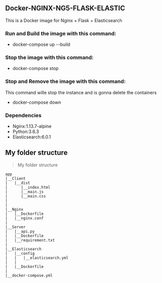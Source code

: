 ## Docker-NGINX-NG5-FLASK-ELASTIC
This is a Docker image for Nginx + Flask + Elasticsearch

### Run and Build the image with this command:
- docker-compose up --build 

### Stop the image with this command:
- docker-compose stop 

### Stop and Remove the image with this command:
This command wille stop the instance and is gonna delete the containers
- docker-compose down 

### Dependencies
- Nginx:1.13.7-alpine 
- Python:3.6.3
- Elasticsearch:6.0.1


## My folder structure

> My folder structure

    app
    |__Client
    |   |__dist
    |      |__index.html
    |      |__main.js
    |      |__main.css
    |   
    |
    |__Nginx
    |   |__Dockerfile
    |   |__nginx.conf
    |
    |__Server
    |   |__api.py
    |   |__Dockerfile
    |   |__requirement.txt
    |
    |__Elasticsearch
    |   |__config
    |   |   |__elasticsearch.yml
    |   |
    |   |__Dockerfile
    |
    |__docker-compose.yml
    
